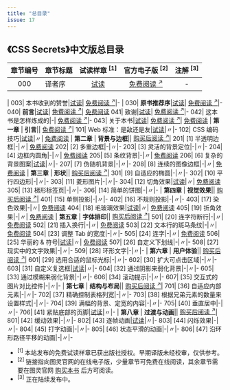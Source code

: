 ```yaml
---
title: "总目录"
issue: 17
---
```


## 《CSS Secrets》中文版总目录

章节编号 | 章节标题 | 试读样章 <sup>[1]</sup> | 官方电子版 <sup>[2]</sup> | 注解 <sup>[3]</sup>
:---:|---|:---:|:---:|:---:
000| 译者序|[试读](https://github.com/cssmagic/CSS-Secrets/issues/23)| [免费阅读 <sup>↗</sup>](http://www.ituring.com.cn/tupubarticle/9387)|-
|
003| 本书收到的赞誉|[试读](https://github.com/cssmagic/CSS-Secrets/issues/21)| [免费阅读 <sup>↗</sup>](http://www.ituring.com.cn/tupubarticle/9386)|-
|
030| **原书推荐序**|[试读](https://github.com/cssmagic/CSS-Secrets/issues/9)| [免费阅读 <sup>↗</sup>](http://www.ituring.com.cn/tupubarticle/9388)|-
040| **前言**|[试读](https://github.com/cssmagic/CSS-Secrets/issues/5)| [免费阅读 <sup>↗</sup>](http://www.ituring.com.cn/tupubarticle/9389)| [免费阅读](https://github.com/cssmagic/CSS-Secrets/issues/28)
041| 致谢|[试读](https://github.com/cssmagic/CSS-Secrets/issues/25)| [免费阅读 <sup>↗</sup>](http://www.ituring.com.cn/tupubarticle/9390)|-
042| 这本书是怎样炼成的|-| [免费阅读 <sup>↗</sup>](http://www.ituring.com.cn/tupubarticle/9391)|-
043| 关于本书|[试读](https://github.com/cssmagic/CSS-Secrets/issues/15)| [免费阅读 <sup>↗</sup>](http://www.ituring.com.cn/tupubarticle/9392)| [免费阅读](https://github.com/cssmagic/CSS-Secrets/issues/29)
|
**第一章** | **引言**|| [免费阅读 <sup>↗</sup>](http://www.ituring.com.cn/tupubarticle/9393)|
101| Web 标准：是敌还是友|[试读](https://github.com/cssmagic/CSS-Secrets/issues/7)|〃|-
102| CSS 编码技巧|[试读](https://github.com/cssmagic/CSS-Secrets/issues/8)|〃| [免费阅读](https://github.com/cssmagic/CSS-Secrets/issues/30)
|
**第二章** | **背景与边框**|| [购买后阅读 <sup>↗</sup>](http://www.ituring.com.cn/tupubarticle/9394)|
201| [1] 半透明边框|-|〃| [免费阅读](https://github.com/cssmagic/CSS-Secrets/issues/32)
202| [2] 多重边框|-|〃|-
203| [3] 灵活的背景定位|-|〃|-
204| [4] 边框内圆角|-|〃| [免费阅读](https://github.com/cssmagic/CSS-Secrets/issues/33)
205| [5] 条纹背景|-|〃| [免费阅读](https://github.com/cssmagic/CSS-Secrets/issues/34)
206| [6] 复杂的背景图案|[试读](https://github.com/cssmagic/CSS-Secrets/issues/10)|〃|-
207| [7] 伪随机背景|-|〃|-
208| [8] 连续的图像边框|-|〃| [免费阅读](https://github.com/cssmagic/CSS-Secrets/issues/35)
|
**第三章** | **形状**|| [购买后阅读 <sup>↗</sup>](http://www.ituring.com.cn/tupubarticle/9395)|
301| [9] 自适应的椭圆|-|〃|-
302| [10] 平行四边形|-|〃|-
303| [11] 菱形图片|-|〃|-
304| [12] 切角效果|[试读](https://github.com/cssmagic/CSS-Secrets/issues/11)|〃| [免费阅读](https://github.com/cssmagic/CSS-Secrets/issues/38)
305| [13] 梯形标签页|-|〃|-
306| [14] 简单的饼图|-|〃|-
|
**第四章** | **视觉效果**|| [购买后阅读 <sup>↗</sup>](http://www.ituring.com.cn/tupubarticle/9396)|
401| [15] 单侧投影|-|〃|-
402| [16] 不规则投影|-|〃|-
403| [17] 染色效果|-|〃| [免费阅读](https://github.com/cssmagic/CSS-Secrets/issues/56)
404| [18] 毛玻璃效果|[试读](https://github.com/cssmagic/CSS-Secrets/issues/12)|〃| [免费阅读](https://github.com/cssmagic/CSS-Secrets/issues/57)
405| [19] 折角效果|-|〃| [免费阅读](https://github.com/cssmagic/CSS-Secrets/issues/58)
|
**第五章** | **字体排印**|| [购买后阅读 <sup>↗</sup>](http://www.ituring.com.cn/tupubarticle/9397)|
501| [20] 连字符断行|-|〃| [免费阅读](https://github.com/cssmagic/CSS-Secrets/issues/59)
502| [21] 插入换行|-|〃| [免费阅读](https://github.com/cssmagic/CSS-Secrets/issues/60)
503| [22] 文本行的斑马条纹|-|〃| [免费阅读](https://github.com/cssmagic/CSS-Secrets/issues/61)
504| [23] 调整 Tab 的宽度|-|〃|-
505| [24] 连字|-|〃| [免费阅读](https://github.com/cssmagic/CSS-Secrets/issues/62)
506| [25] 华丽的 & 符号|[试读](https://github.com/cssmagic/CSS-Secrets/issues/13)|〃| [免费阅读](https://github.com/cssmagic/CSS-Secrets/issues/63)
507| [26] 自定义下划线|-|〃|-
508| [27] 现实中的文字效果|-|〃|-
509| [28] 环形文字|-|〃|-
|
**第六章** | **用户体验**|| [购买后阅读 <sup>↗</sup>](http://www.ituring.com.cn/tupubarticle/9398)|
601| [29] 选用合适的鼠标光标|-|〃|-
602| [30] 扩大可点击区域|-|〃|-
603| [31] 自定义复选框|[试读](https://github.com/cssmagic/CSS-Secrets/issues/14)|〃|-
604| [32] 通过阴影来弱化背景|-|〃|-
605| [33] 通过模糊来弱化背景|-|〃|-
606| [34] 滚动提示|-|〃|-
607| [35] 交互式的图片对比控件|-|〃|-
|
**第七章** | **结构与布局**|| [购买后阅读 <sup>↗</sup>](http://www.ituring.com.cn/tupubarticle/9399)|
701| [36] 自适应内部元素|-|〃|-
702| [37] 精确控制表格列宽|-|〃|-
703| [38] 根据兄弟元素的数量来设置样式|-|〃|-
704| [39] 满幅的背景、定宽的内容|-|〃|-
705| [40] 垂直居中|-|〃|-
706| [41] 紧贴底部的页脚|[试读](https://github.com/cssmagic/CSS-Secrets/issues/18)|〃|-
|
**第八章** | **过渡与动画**|| [购买后阅读 <sup>↗</sup>](http://www.ituring.com.cn/tupubarticle/9400)|
801| [42] 缓动效果|-|〃|-
802| [43] 逐帧动画|[试读](https://github.com/cssmagic/CSS-Secrets/issues/22)|〃|-
803| [44] 闪烁效果|-|〃|-
804| [45] 打字动画|-|〃|-
805| [46] 状态平滑的动画|-|〃|-
806| [47] 沿环形路径平移的动画|-|〃|-

* <sup>[1]</sup> 本站发布的免费试读样章已获出版社授权。早期译版未经校审，仅供参考。
* <sup>[2]</sup> 链接指向图灵官网的在线电子版，少量章节可免费在线阅读，其余章节需要在图灵官网 [购买本书](http://www.ituring.com.cn/book/1695) 后方可阅读。
* <sup>[3]</sup> 正在陆续发布中。
